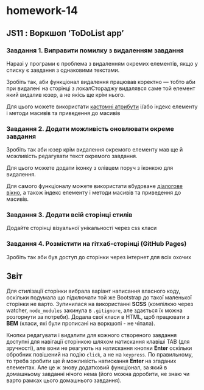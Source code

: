# homework-14
## JS11 : Воркшоп ‘ToDoList app’ 

### Завдання 1. Виправити помилку з видаленням завдання
Наразі у програми є проблема з видаленням окремих елементів, якщо у списку є завдання з однаковими текстами.

Зробіть так, аби функціонал видалення працював коректно — тобто аби при видалені на сторінці з локалСтораджу видалявся саме той елемент який видалив юзер, а не якісь ще крім нього.

Для цього можете використати [кастомні атрибути](https://developer.mozilla.org/en-US/docs/Web/API/HTMLElement/dataset) і/або індекс елементу і методи масивів та приведення до масивів

### Завдання 2. Додати можливість оновлювати окреме завдання
Зробіть так аби юзер крім видалення окремого елементу мав ще й можливість редагувати текст окремого завдання.

Для цього можете додати іконку з олівцем поруч з іконкою для видалення.

Для самого функціоналу можете використати вбудоване [діалогове вікно](https://developer.mozilla.org/en-US/docs/Web/API/Window/prompt), а також індекс елементу і методи масивів та приведення до масивів.

### Завдання 3. Додати всій сторінці стилів
Додайте сторінці візуальної унікальності через css класи

### Завдання 4. Розмістити на гітхаб-сторінці (GitHub Pages)
Зробіть так аби був доступ до сторінки через інтернет для всіх охочих 

## Звіт
Для стилізації сторінки вибрала варіант написання власного коду, оскільки подумала що підключати той же Bootstrap до такої маленької сторінки не варто. Зупинилася на використанні **SCSS** (компілюю через watcher, `node_modules` закинула в `.gitignore`, але здається їх можна розгорнути за потреби). Додала свої класи в HTML, щоб працювати з **BEM** (класи, які були прописані на воркшопі - не чіпала). 

Кнопки редагувати і видалити для кожного створеного завдання доступні для навігації сторінкою шляхом натискання клавіші TAB (для зручності), але вони не реагують на натискання кнопки **Enter** оскільки обробник повішений на подію `click`, а не на `keypress`. По правильному, то треба зробити ще й можливість натискання **Enter** на згаданих елементах. Але це ж знову додатковий функціонал, за який в домашньому завданні нічого нема (його можна доробити, не знаю чи варто  рамках цього домашнього завдання).